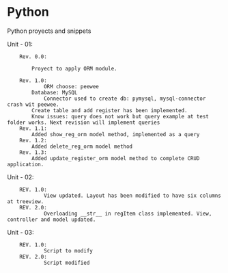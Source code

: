 # Python

Python proyects and snippets

Unit - 01:

    	Rev. 0.0:

    		Proyect to apply ORM module.

    	Rev. 1.0:
    	        ORM choose: peewee
    		Database: MySQL
           		Connector used to create db: pymysql, mysql-connector crash wit peewee.
    		Create table and add register has been implemented.
    		Know issues: query does not work but query example at test folder works. Next revision will implement queries
    	Rev. 1.1:
    		Added show_reg_orm model method, implemented as a query
    	Rev. 1.2:
    		Added delete_reg_orm model method
    	Rev. 1.3:
    		Added update_register_orm model method to complete CRUD application.

Unit - 02:

    	REV. 1.0:
    			View updated. Layout has been modified to have six columns at treeview.
    	REV. 2.0:
                Overloading __str__ in regItem class implemented. View, controller and model updated.

Unit - 03:

    	REV. 1.0:
    			Script to modify
    	REV. 2.0:
                Script modified
